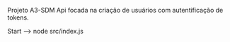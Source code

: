 Projeto A3-SDM
Api focada na criação de usuários com autentificação de tokens.

Start --> node src/index.js